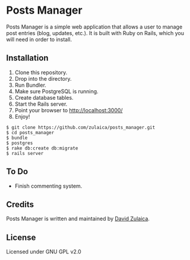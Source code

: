 # Posts Manager
Posts Manager is a simple web application that allows a user to manage post entries (blog, updates, etc.). It is built with Ruby on Rails, which you will need in order to install.

## Installation
1. Clone this repository.
1. Drop into the directory.
1. Run Bundler.
1. Make sure PostgreSQL is running.
1. Create database tables.
1. Start the Rails server.
1. Point your browser to [http://localhost:3000/](http://localhost:3000/)
1. Enjoy!

```
$ git clone https://github.com/zulaica/posts_manager.git
$ cd posts_manager
$ bundle
$ postgres
$ rake db:create db:migrate
$ rails server
```

## To Do
- Finish commenting system.

## Credits
Posts Manager is written and maintained by [David Zulaica](http://zulaica.info).

## License
Licensed under GNU GPL v2.0
